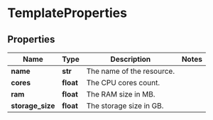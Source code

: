 # TemplateProperties

## Properties
| Name | Type | Description | Notes |
| ------------ | ------------- | ------------- | ------------- |
| **name** | **str** | The name of the  resource. |  |
| **cores** | **float** | The CPU cores count. |  |
| **ram** | **float** | The RAM size in MB. |  |
| **storage_size** | **float** | The storage size in GB. |  |


